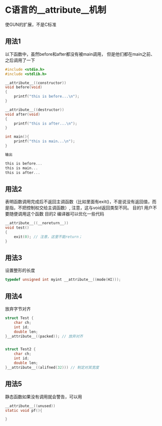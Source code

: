# C语言的__attribute__机制
使GUN的扩展，不是C标准
## 用法1
以下函数中，虽然before和after都没有被main调用， 但是他们都在main之前、之后调用了一下
```c
#include <stdio.h>
#include <stdlib.h>

__attribute__((constructor))
void before(void)
{
    printf("this is before...\n");
}

__attribute__((destructor))
void after(void)
{
    printf("this is after...\n");
}

int main(){
    printf("this is main...\n");
}

输出

this is before...
this is main...
this is after...

```
## 用法2
表明函数调用完成后不返回主调函数（比如里面有exit()，不是说没有返回值，而是指，不把控制权交给主调函数）, 注意，这与void返回类型不同。
目的1 用户不要随便调用这个函数
目的2 编译器可以优化一些代码

```c
__attribute__((__noreturn__))
void test()
{
    exit(0); // 注意，这里不能return；
}
```

## 用法3
设置整形的长度
```c
typedef unsigned int myint __attribute__((mode(HI)));
```

## 用法4
放弃字节对齐

```c
struct Test {
    char ch;
    int id;
    double len;
}__attribute__((packed)); // 放弃对齐


struct Test2 {
    char ch;
    int id;
    double len;
}__attribute__((alifned(32))) // 制定对其宽度

```

## 用法5
静态函数如果没有调用就会警告，可以用
```c
__attribute__((unused))
static void pf(){

}
```